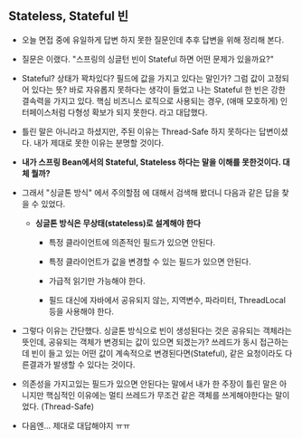 ## Stateless, Stateful 빈

- 오늘 면접 중에 유일하게 답변 하지 못한 질문인데 추후 답변을 위해 정리해 본다.

- 질문은 이랬다. "스프링의 싱글턴 빈이 Stateful 하면 어떤 문제가 있을까요?"

- Stateful? 상태가 꽉차있다? 필드에 값을 가지고 있다는 말인가? 그럼 값이 고정되어 있다는 뜻? 바로 자유롭지 못하다는 생각이 들었고 나는 Stateful 한 빈은 강한 결속력을 가지고 있다. 핵심 비즈니스 로직으로 사용되는 경우, (애매 모호하게) 인터페이스처럼 다형성 확보가 되지 못한다. 라고 대답했다.

- 틀린 말은 아니라고 하셨지만, 주된 이유는 Thread-Safe 하지 못하다는 답변이셨다. 내가 제대로 못한 이유는 분명할 것이다.

- **내가 스프링 Bean에서의 Stateful, Stateless 하다는 말을 이해를 못한것이다. 대체 뭘까?**

- 그래서 "싱글톤 방식" 에서 주의할점 에 대해서 검색해 봤더니 다음과 같은 답을 찾을 수 있었다.

  - **싱글톤 방식은 무상태(stateless)로 설계해야 한다**

    - 특정 클라이언트에 의존적인 필드가 있으면 안된다. <br>

    - 특정 클라이언트가 값을 변경할 수 있는 필드가 있으면 안된다. <br>

    - 가급적 읽기만 가능해야 한다. <br>

    - 필드 대신에 자바에서 공유되지 않는, 지역변수, 파라미터, ThreadLocal 등을 사용해야 한다.

- 그렇다 이유는 간단했다. 싱글톤 방식으로 빈이 생성된다는 것은 공유되는 객체라는 뜻인데, 공유되는 객체가 변경되는 값이 있으면 되겠는가? 쓰레드가 동시 접근하는데 빈이 들고 있는 어떤 값이 계속적으로 변경된다면(Stateful), 같은 요청이라도 다른결과가 발생할 수 있다는 것이다.

- 의존성을 가지고있는 필드가 있으면 안된다는 말에서 내가 한 주장이 틀린 말은 아니지만 핵심적인 이유에는 멀티 쓰레드가 무조건 같은 객체를 쓰게해야한다는 말이었다. (Thread-Safe)

- 다음엔... 제대로 대답해야지 ㅠㅠ
